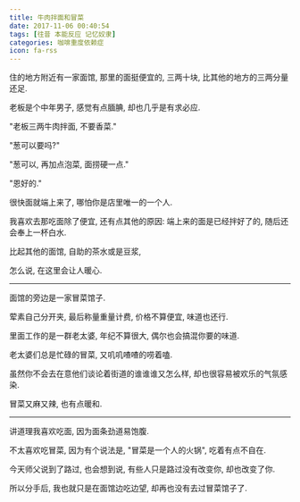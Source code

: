 ```yaml
---
title: 牛肉拌面和冒菜
date: 2017-11-06 00:40:54
tags: [往昔 本能反应 记忆奴隶]
categories: 咖啡重度依赖症
icon: fa-rss
---
```


住的地方附近有一家面馆, 那里的面挺便宜的, 三两十块, 比其他的地方的三两分量还足.

老板是个中年男子, 感觉有点腼腆, 却也几乎是有求必应.

"老板三两牛肉拌面, 不要香菜."

"葱可以要吗?"

"葱可以, 再加点泡菜, 面捞硬一点."

"恩好的."

很快面就端上来了, 哪怕你是店里唯一的一个人.

我喜欢去那吃面除了便宜, 还有点其他的原因: 端上来的面是已经拌好了的, 随后还会奉上一杯白水.

比起其他的面馆, 自助的茶水或是豆浆,

怎么说, 在这里会让人暖心.

---

面馆的旁边是一家冒菜馆子.

荤素自己分开夹, 最后称量重量计费, 价格不算便宜, 味道也还行.

里面工作的是一群老太婆, 年纪不算很大, 偶尔也会搞混你要的味道.

老太婆们总是忙碌的冒菜, 又叽叽喳喳的唠着嗑.

虽然你不会去在意他们谈论着街道的谁谁谁又怎么样, 却也很容易被欢乐的气氛感染.

冒菜又麻又辣, 也有点暖和.  

---

讲道理我喜欢吃面, 因为面条劲道易饱腹.

不太喜欢吃冒菜, 因为有个说法是, "冒菜是一个人的火锅", 吃着有点不自在.

今天师父说到了路过, 也会想到说, 有些人只是路过没有改变你, 却也改变了你.

所以分手后, 我也就只是在面馆边吃边望, 却再也没有去过冒菜馆子了.